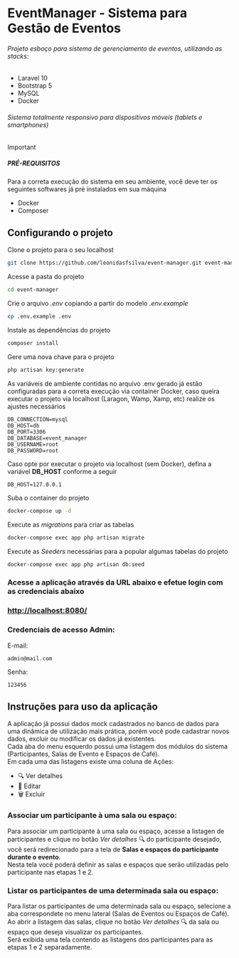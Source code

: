 # EventManager - Sistema para Gestão de Eventos
###### Projeto esboço para sistema de gerenciamento de eventos, utilizando as stacks:

- Laravel 10
- Bootstrap 5
- MySQL
- Docker

###### Sistema totalmente responsivo para dispositivos móveis (tablets e smartphones)

> [!IMPORTANT]
> ##### PRÉ-REQUISITOS
> Para a correta execução do sistema em seu ambiente, você deve ter os seguintes softwares já pré instalados em sua máquina
> - Docker
> - Composer


## Configurando o projeto
Clone o projeto para o seu localhost
```sh
git clone https://github.com/leonidasfsilva/event-manager.git event-manager
```

Acesse a pasta do projeto
```sh
cd event-manager
```

Crie o arquivo *.env* copiando a partir do modelo *.env.example*
```sh
cp .env.example .env
```

Instale as dependências do projeto
```sh
composer install
```

Gere uma nova chave para o projeto
```sh
php artisan key:generate
```

As variáveis de ambiente contidas no arquivo .env gerado já estão configuradas para a correta execução via container Docker,
caso queira executar o projeto via localhost (Laragon, Wamp, Xamp, etc) realize os ajustes necessários
```dosini
DB_CONNECTION=mysql
DB_HOST=db
DB_PORT=3306
DB_DATABASE=event_manager
DB_USERNAME=root
DB_PASSWORD=root
```

Caso opte por executar o projeto via localhost (sem Docker), defina a variável **DB_HOST** conforme a seguir 
```dosini
DB_HOST=127.0.0.1
```

Suba o container do projeto
```sh
docker-compose up -d
```

Execute as *migrations* para criar as tabelas
```sh
docker-compose exec app php artisan migrate
```

Execute as *Seeders* necessárias para a popular algumas tabelas do projeto
```sh
docker-compose exec app php artisan db:seed
```

### Acesse a aplicação através da URL abaixo e efetue login com as credenciais abaixo

### [http://localhost:8080/](http://localhost:8080/)

### Credenciais de acesso Admin:
E-mail:
```dosini
admin@mail.com
```
Senha:
```dosini
123456
```
## Instruções para uso da aplicação

A aplicação já possui dados mock cadastrados no banco de dados para uma dinâmica de utilização mais prática, 
porém você pode cadastrar novos dados, excluir ou modificar os dados já existentes.<br>
Cada aba do menu esquerdo possui uma listagem dos módulos do sistema (Participantes, Salas de Evento e Espaços de Café).
<br>
Em cada uma das listagens existe uma coluna de Ações:
<br>
- 🔍 Ver detalhes
- 📝 Editar 
- 🗑️ Excluir

### Associar um participante à uma sala ou espaço:
Para associar um participante à uma sala ou espaço, acesse a listagen de participantes e clique no botão *Ver detalhes* 🔍 do participante desejado, 
você será redirecionado para a tela de **Salas e espaços do participante durante o evento**.
<br>
Nesta tela você poderá definir as salas e espaços que serão utilizadas pelo participante nas etapas 1 e 2.
<br>
### Listar os participantes de uma determinada sala ou espaço:
Para listar os participantes de uma determinada sala ou espaço, 
selecione a aba correspondete no menu lateral (Salas de Eventos ou Espaços de Café).
<br>
Ao abrir a listagem das salas, clique no botão *Ver detalhes* 🔍 da sala ou espaço que deseja visualizar os participantes.
<br>
Será exibida uma tela contendo as listagens dos participantes para as etapas 1 e 2 separadamente.
